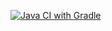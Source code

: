 [![Java CI with Gradle](https://github.com/AzizShoev/testCI/actions/workflows/gradle.yml/badge.svg)](https://github.com/AzizShoev/testCI/actions/workflows/gradle.yml)